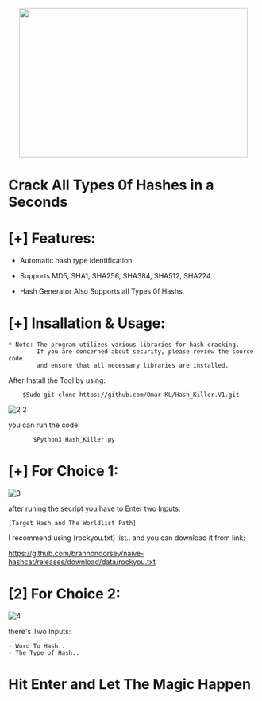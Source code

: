 <p align="center">
  <img width="460" height="300" src="https://user-images.githubusercontent.com/113283571/216542985-c2e838aa-7624-48fe-a5f2-cfc26960d461.png">
</p>



# Crack All Types 0f Hashes in a Seconds #



# [+] Features:

- Automatic hash type identification.

- Supports MD5, SHA1, SHA256, SHA384, SHA512, SHA224.

- Hash Generator Also Supports all Types 0f Hashs.


# [+] Insallation & Usage:

    * Note: The program utilizes various libraries for hash cracking. 
            If you are concerned about security, please review the source code  
            and ensure that all necessary libraries are installed.
            
 After Install the Tool by using:

        $Sudo git clone https://github.com/Omar-KL/Hash_Killer.V1.git
        
![2 2](https://user-images.githubusercontent.com/113283571/216544873-58dbbb01-fd27-479b-bcb2-bd25258145bf.png)

 you can run the code:

           $Python3 Hash_Killer.py
    
# [+] For Choice 1:

![3](https://user-images.githubusercontent.com/113283571/216545433-8cf42a9c-9155-497c-bea1-65805e3faaef.png)

 
after runing the secript you have to Enter two Inputs:

    [Target Hash and The Worldlist Path] 

I recommend using (rockyou.txt) list.. and you can download it from link:


https://github.com/brannondorsey/naive-hashcat/releases/download/data/rockyou.txt

# [2] For Choice 2:

![4](https://user-images.githubusercontent.com/113283571/216546605-386b5b11-862d-41ad-a369-ec32a8651941.png)

there's Two Inputs:

    - Word To Hash..
    - The Type of Hash..


   # Hit Enter and Let The Magic Happen # 
